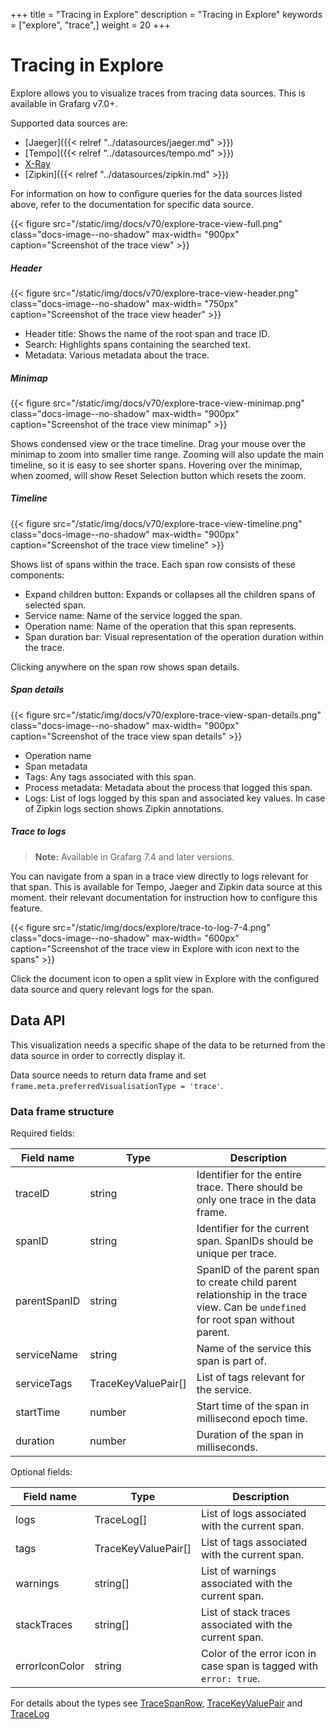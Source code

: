 +++
title = "Tracing in Explore"
description = "Tracing in Explore"
keywords = ["explore", "trace",]
weight = 20
+++

# Tracing in Explore

Explore allows you to visualize traces from tracing data sources. This is available in Grafarg v7.0+.

Supported data sources are:

- [Jaeger]({{< relref "../datasources/jaeger.md" >}})
- [Tempo]({{< relref "../datasources/tempo.md" >}})
- [X-Ray](https://grafarg.com/grafarg/plugins/grafarg-x-ray-datasource)
- [Zipkin]({{< relref "../datasources/zipkin.md" >}})

For information on how to configure queries for the data sources listed above, refer to the documentation for specific data source.

{{< figure src="/static/img/docs/v70/explore-trace-view-full.png" class="docs-image--no-shadow" max-width= "900px" caption="Screenshot of the trace view" >}}

##### Header

{{< figure src="/static/img/docs/v70/explore-trace-view-header.png" class="docs-image--no-shadow" max-width= "750px" caption="Screenshot of the trace view header" >}}

- Header title: Shows the name of the root span and trace ID.
- Search: Highlights spans containing the searched text.
- Metadata: Various metadata about the trace.

##### Minimap

{{< figure src="/static/img/docs/v70/explore-trace-view-minimap.png" class="docs-image--no-shadow" max-width= "900px" caption="Screenshot of the trace view minimap" >}}

Shows condensed view or the trace timeline. Drag your mouse over the minimap to zoom into smaller time range. Zooming will also update the main timeline, so it is easy to see shorter spans. Hovering over the minimap, when zoomed, will show Reset Selection button which resets the zoom.

##### Timeline

{{< figure src="/static/img/docs/v70/explore-trace-view-timeline.png" class="docs-image--no-shadow" max-width= "900px"  caption="Screenshot of the trace view timeline" >}}

Shows list of spans within the trace. Each span row consists of these components:

- Expand children button: Expands or collapses all the children spans of selected span.
- Service name: Name of the service logged the span.
- Operation name: Name of the operation that this span represents.
- Span duration bar: Visual representation of the operation duration within the trace.

Clicking anywhere on the span row shows span details.

##### Span details

{{< figure src="/static/img/docs/v70/explore-trace-view-span-details.png" class="docs-image--no-shadow" max-width= "900px"  caption="Screenshot of the trace view span details" >}}

- Operation name
- Span metadata
- Tags: Any tags associated with this span.
- Process metadata: Metadata about the process that logged this span.
- Logs: List of logs logged by this span and associated key values. In case of Zipkin logs section shows Zipkin annotations.

##### Trace to logs

> **Note:** Available in Grafarg 7.4 and later versions.

You can navigate from a span in a trace view directly to logs relevant for that span. This is available for Tempo, Jaeger and Zipkin data source at this moment.  their relevant documentation for instruction how to configure this feature.

{{< figure src="/static/img/docs/explore/trace-to-log-7-4.png" class="docs-image--no-shadow" max-width= "600px"  caption="Screenshot of the trace view in Explore with icon next to the spans" >}}

Click the document icon to open a split view in Explore with the configured data source and query relevant logs for the span.

## Data API

This visualization needs a specific shape of the data to be returned from the data source in order to correctly display it.

Data source needs to return data frame and set `frame.meta.preferredVisualisationType = 'trace'`.

### Data frame structure

Required fields:

| Field name | Type    | Description |
|------------|---------|-------------|
| traceID    | string  | Identifier for the entire trace. There should be only one trace in the data frame. |
| spanID     | string  | Identifier for the current span. SpanIDs should be unique per trace. |
| parentSpanID | string  | SpanID of the parent span to create child parent relationship in the trace view. Can be `undefined` for root span without parent. |
| serviceName | string  | Name of the service this span is part of. |
| serviceTags | TraceKeyValuePair[] | List of tags relevant for the service. |
| startTime  | number | Start time of the span in millisecond epoch time. |
| duration   | number | Duration of the span in milliseconds. |

Optional fields:

| Field name | Type    | Description |
|------------|---------|-------------|
| logs       | TraceLog[] | List of logs associated with the current span. |
| tags       | TraceKeyValuePair[]  | List of tags associated with the current span. |
| warnings   | string[]  | List of warnings associated with the current span. |
| stackTraces | string[] | List of stack traces associated with the current span. |
| errorIconColor | string | Color of the error icon in case span is tagged with `error: true`. |

For details about the types see [TraceSpanRow](https://grafarg.com/docs/grafarg/latest/packages_api/data/tracespanrow/), [TraceKeyValuePair](https://grafarg.com/docs/grafarg/latest/packages_api/data/tracekeyvaluepair/) and [TraceLog](https://grafarg.com/docs/grafarg/latest/packages_api/data/tracelog/)
